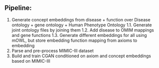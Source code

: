 ## Pipeline:

1. Generate concept embeddings from disease + function over Disease ontology + gene ontology + Human Phenotype Ontology
	1.1. Generate joint ontology files by joining them
	1.2. Add disease to OMIM mappings and gene functions
	1.3. Generate different embeddings for all using mOWL, but store embedding function mapping from axioms to embedding
2. Parse and pre-process MIMIC-III dataset
3. Build and train CGAN conditioned on axiom and concept embeddings based on MIMIC-III

